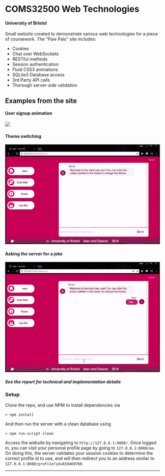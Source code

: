 # COMS32500 Web Technologies
#### University of Bristol


Small website created to demonstrate various web technologies for a piece of coursework. The "Paw Pals" site includes:
 - Cookies
 - Chat over WebSockets
 - RESTful methods
 - Session authentication
 - Fluid CSS3 animations
 - SQLite3 Database access
 - 3rd Party API calls
 - Thorough server-side validation



## Examples from the site
#### User signup animation
<img src="https://github.com/IwanCole/WebTech-UoB/blob/master/readme_images/signup.gif" width="550"> 

#### Theme switching
<img src="https://github.com/IwanCole/WebTech-UoB/blob/master/readme_images/theme.gif" width="550">

#### Asking the server for a joke
<img src="https://github.com/IwanCole/WebTech-UoB/blob/master/readme_images/joke.gif" width="550">



##### See the report for technical and implementation details



### Setup
Clone the repo, and use NPM to install dependencies via
```
> npm install
```
And then run the server with a clean database using 
```
> npm run-script clean
```
Access the website by navigating to ```http://127.0.0.1:8080/```. Once logged in, you can visit your personal profile page by going to ```127.0.0.1:8080/me```. On doing this, the server validates your session cookies to determine the correct profile id to use, and will then redirect you to an address similar to ```127.0.0.1:8080/profile?id=010469760```.


------